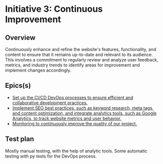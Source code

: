 # Initiative 3: Continuous Improvement
## Overview
Continuously enhance and refine the website's features, functionality, and content to ensure 
that it remains up-to-date and relevant to its audience. This involves a commitment to regularly review and analyze user feedback, metrics, and industry 
trends to identify areas for improvement and implement changes accordingly.

## Epics(s)
* [Set up the CI/CD DevOps processes to ensure efficient and collaborative development practices.](Epics/epic_devops.md)
* [Implement SEO best practices, such as keyword research, meta tags, and content optimization, and integrate analytics tools, such as Google Analytics, to track website metrics and user behavior.](Epics/epic_seo.md)
* [Monitoring to continuously improve the quality of our project.](Epics/epic_quality.md)

## Test plan
Mostly manual testing, with the help of analytic tools. 
Some automatic testing with py tests for the DevOps process.